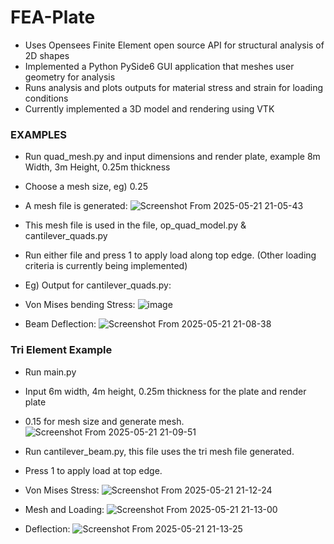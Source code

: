# FEA-Plate
- Uses Opensees Finite Element open source API for structural analysis of 2D shapes
- Implemented a Python PySide6 GUI application that meshes user geometry for analysis
- Runs analysis and plots outputs for material stress and strain for loading conditions
- Currently implemented a 3D model and rendering using VTK

### EXAMPLES
- Run quad_mesh.py and input dimensions and render plate, example 8m Width, 3m Height, 0.25m thickness
- Choose a mesh size, eg) 0.25

- A mesh file is generated:
![Screenshot From 2025-05-21 21-05-43](https://github.com/user-attachments/files/14080123/8f2e528c-a1b0-48f6-ad12-1d429e24c4da.png)

- This mesh file is used in the file, op_quad_model.py & cantilever_quads.py
- Run either file and press 1 to apply load along top edge. (Other loading criteria is currently being implemented)

- Eg) Output for cantilever_quads.py:
- Von Mises bending Stress:
![image](https://github.com/user-attachments/files/14080123/082c802e-4e78-40c9-9823-a091883b4e71.png)
- Beam Deflection:
![Screenshot From 2025-05-21 21-08-38](https://github.com/user-attachments/files/14080123/a118f776-c20c-4e9c-a0a4-54d2522f7c71.png)

### Tri Element Example
- Run main.py
- Input 6m width, 4m height, 0.25m thickness for the plate and render plate
- 0.15 for mesh size and generate mesh.
![Screenshot From 2025-05-21 21-09-51](https://github.com/user-attachments/files/14080123/c3e5a657-8894-45d6-973e-8e82c3a577d1.png)

- Run cantilever_beam.py, this file uses the tri mesh file generated.
- Press 1 to apply load at top edge.
- Von Mises Stress:
![Screenshot From 2025-05-21 21-12-24](https://github.com/user-attachments/files/14080123/d0ee506b-a00a-4282-99b7-9eb832d58088.png)

- Mesh and Loading:
![Screenshot From 2025-05-21 21-13-00](https://github.com/user-attachments/files/14080123/e52de52e-4b1a-459b-8886-87f6bccf66bc.png)

- Deflection:
![Screenshot From 2025-05-21 21-13-25](https://github.com/user-attachments/files/14080123/1393a76b-e41a-4b45-addb-86307e98aa20.png)
